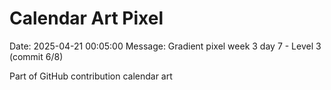 # Calendar Art Pixel

Date: 2025-04-21 00:05:00
Message: Gradient pixel week 3 day 7 - Level 3 (commit 6/8)

Part of GitHub contribution calendar art
